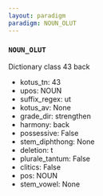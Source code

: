 ```yaml
---
layout: paradigm
paradigm: NOUN_OLUT
---
```

### ` NOUN_OLUT `

Dictionary class 43 back
* kotus_tn: 43
* upos: NOUN
* suffix_regex: ut
* kotus_av: None
* grade_dir: strengthen
* harmony: back
* possessive: False
* stem_diphthong: None
* deletion: t
* plurale_tantum: False
* clitics: False
* pos: NOUN
* stem_vowel: None
